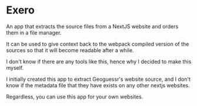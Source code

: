 # Exero

An app that extracts the source files from a NextJS website and orders them in a file manager.

It can be used to give context back to the webpack compiled version of the sources so that it will become readable after a while.

I don't know if there are any tools like this, hence why I decided to make this myself.

I initially created this app to extract Geoguessr's website source, and I don't know if the metadata file that they have exists on any other nextjs websites.

Regardless, you can use this app for your own websites.

